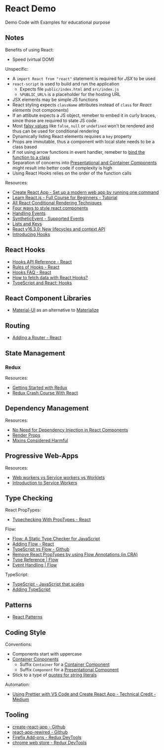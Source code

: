 # React Demo

Demo Code with Examples for educational purpose

## Notes

Benefits of using React:

- Speed (virtual DOM)

Unspecific:

- A `import React from "react"` statement is required for _JSX_ to be used
- `react-script` is used to build and run the application
  - Expects file `public/index.html` and `src/index.js`
  - `%PUBLIC_URL%` is a placeholder for the hosting URL
- JSX elements may be simple JS functions
- React styling expects `className` attributes instead of `class` for _React elements_ (not components)
- If an attibute expects a JS object, remeber to embed it in curly braces, since those are required to state JS code
- Most [falsy values](https://developer.mozilla.org/en-US/docs/Glossary/Falsy) like `false`, `null` or `undefined` won't be rendered and thus can be used for conditional rendering
- Dynamically listing React elements requires a `key` property
- Props are immutable, thus a component with local state needs to be a class based
- If not using arrow functions in event handler, remeber to [bind the function to a class](https://developer.mozilla.org/de/docs/Web/JavaScript/Reference/Global_Objects/Function/bind)
- Separation of concerns into [Presentational and Container Components](https://medium.com/@dan_abramov/smart-and-dumb-components-7ca2f9a7c7d0) might result into better code if complexity is high
- Using React Hooks relies on the order of the function calls

Resources:

- [Create React App - Set up a modern web app by running one command](https://facebook.github.io/create-react-app/)
- [Learn React.js - Full Course for Beginners - Tutorial](https://www.youtube.com/watch?v=DLX62G4lc44)
- [All React Conditional Rendering Techniques](https://www.robinwieruch.de/conditional-rendering-react/)
- [Four ways to style react components](https://codeburst.io/4-four-ways-to-style-react-components-ac6f323da822)
- [Handling Events](https://reactjs.org/docs/handling-events.html)
- [SyntheticEvent - Supported Events ](https://reactjs.org/docs/events.html#supported-events)
- [Lists and Keys](https://reactjs.org/docs/lists-and-keys.html)
- [React v16.3.0: New lifecycles and context API](https://reactjs.org/blog/2018/03/29/react-v-16-3.html)
- [Introducing Hooks](https://reactjs.org/docs/hooks-intro.html)

## React Hooks

- [Hooks API Reference - React](https://reactjs.org/docs/hooks-reference.html)
- [Rules of Hooks - React](https://reactjs.org/docs/hooks-rules.html)
- [Hooks FAQ - React](https://reactjs.org/docs/hooks-faq.html)
- [How to fetch data with React Hooks?](https://www.robinwieruch.de/react-hooks-fetch-data/)
- [TypeScript and React: Hooks](https://fettblog.eu/typescript-react/hooks/)

## React Component Libraries

- [Material-UI](https://material-ui.com/) as an alternative to [Materialize](https://materializecss.com/)

## Routing

- [Adding a Router - React](https://facebook.github.io/create-react-app/docs/adding-a-router)

## State Management

### Redux

Resources:

- [Getting Started with Redux](https://egghead.io/courses/getting-started-with-redux)
- [Redux Crash Course With React](https://www.youtube.com/watch?v=93p3LxR9xfM)

## Dependency Management

Resources:

- [No Need for Dependency Injection in React Components](https://medium.com/@maxheiber/no-need-for-dependency-injection-in-react-components-641182760aaa)
- [Render Props](https://reactjs.org/docs/render-props.html)
- [Mixins Considered Harmful](https://reactjs.org/blog/2016/07/13/mixins-considered-harmful.html)

## Progressive Web-Apps

Resources:

- [Web workers vs Service workers vs Worklets](https://bitsofco.de/web-workers-vs-service-workers-vs-worklets/)
- [Introduction to Service Workers](https://www.youtube.com/watch?v=jVfXiv03y5c)

## Type Checking

React PropTypes:

- [Typechecking With PropTypes - React](https://reactjs.org/docs/typechecking-with-proptypes.html)

Flow:

- [Flow: A Static Type Checker for JavaScript](https://flow.org/)
- [Adding Flow - React](https://facebook.github.io/create-react-app/docs/adding-flow)
- [TypeScript vs Flow - Github](https://github.com/niieani/typescript-vs-flowtype)
- [Remove React PropTypes by using Flow Annotations (in CRA)](https://egghead.io/lessons/remove-react-proptypes-by-using-flow-annotations-in-cra)
- [Type Reference | Flow](https://flow.org/en/docs/react/types/)
- [Event Handling | Flow](https://flow.org/en/docs/react/events/)

TypeScript:

- [TypeScript - JavaScript that scales](https://www.typescriptlang.org/)
- [Adding TypeScript](https://facebook.github.io/create-react-app/docs/adding-typescript)

## Patterns

- [React Patterns](https://reactpatterns.com/)

## Coding Style

Conventions:

- Components start with uppercase
- [Container Conponents](https://reactpatterns.com/#container-component)
  - Suffix `Container` for a [Container Component](https://medium.com/@dan_abramov/smart-and-dumb-components-7ca2f9a7c7d0)
  - Suffix `Component` for a [Presentational Component](https://medium.com/@dan_abramov/smart-and-dumb-components-7ca2f9a7c7d0)
- Stick to a type of [quotes for string literals](https://staxmanade.com/2018/03/should-i-use-javascript-single-or-double-quotes/)

Automation:

- [Using Prettier with VS Code and Create React App - Technical Credit - Medium](https://medium.com/technical-credit/using-prettier-with-vs-code-and-create-react-app-67c2449b9d08)

## Tooling

- [create-react-app - Github](https://github.com/facebook/create-react-app)
- [react-app-rewired - Github](https://github.com/timarney/react-app-rewired)
- [Firefix Add-ons - Redux DevTools](https://addons.mozilla.org/de/firefox/addon/reduxdevtools/)
- [chrome web store - Redux DevTools](https://chrome.google.com/webstore/detail/redux-devtools/lmhkpmbekcpmknklioeibfkpmmfibljd?hl=de)
